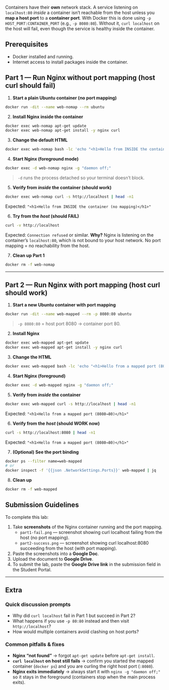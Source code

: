 <!-- # Lab: Nginx in Ubuntu container — first without, then with port mapping -->

Containers have their **own** network stack. A service listening on `localhost:80` *inside* a container isn’t reachable from the host unless you **map a host port** to a **container port**.
With Docker this is done using `-p HOST_PORT:CONTAINER_PORT` (e.g., `-p 8080:80`). Without it, `curl localhost` on the host will fail, even though the service is healthy inside the container.

## Prerequisites

* Docker installed and running.
* Internet access to install packages inside the container.

## Part 1 — Run Nginx **without** port mapping (host curl should fail)

1. **Start a plain Ubuntu container (no port mapping)**

```bash
docker run -dit --name web-nomap --rm ubuntu
```

2. **Install Nginx inside the container**

```bash
docker exec web-nomap apt-get update
docker exec web-nomap apt-get install -y nginx curl
```

3. **Change the default HTML**

```bash
docker exec web-nomap bash -lc 'echo "<h1>Hello from INSIDE the container (no mapping)</h1>" > /var/www/html/index.html'
```

4. **Start Nginx (foreground mode)**

```bash
docker exec -d web-nomap nginx -g "daemon off;"
```

> `-d` runs the process detached so your terminal doesn’t block.

5. **Verify from *inside* the container (should work)**

```bash
docker exec web-nomap curl -s http://localhost | head -n1
```

Expected: `"<h1>Hello from INSIDE the container (no mapping)</h1>"`

6. **Try from the *host* (should FAIL)**

```bash
curl -v http://localhost
```

Expected: `Connection refused` or similar.
**Why?** Nginx is listening on the container’s `localhost:80`, which is not bound to your host network. No port mapping = no reachability from the host.

7. **Clean up Part 1**

```bash
docker rm -f web-nomap
```

---

## Part 2 — Run Nginx **with** port mapping (host curl should work)

1. **Start a new Ubuntu container with port mapping**

```bash
docker run -dit --name web-mapped --rm -p 8080:80 ubuntu
```

> `-p 8080:80` = host port 8080 → container port 80.

2. **Install Nginx**

```bash
docker exec web-mapped apt-get update
docker exec web-mapped apt-get install -y nginx curl
```

3. **Change the HTML**

```bash
docker exec web-mapped bash -lc 'echo "<h1>Hello from a mapped port (8080→80)</h1>" > /var/www/html/index.html'
```

4. **Start Nginx (foreground)**

```bash
docker exec -d web-mapped nginx -g "daemon off;"
```

5. **Verify from *inside* the container**

```bash
docker exec web-mapped curl -s http://localhost | head -n1
```

Expected: `"<h1>Hello from a mapped port (8080→80)</h1>"`

6. **Verify from the *host* (should WORK now)**

```bash
curl -s http://localhost:8080 | head -n1
```

Expected: `"<h1>Hello from a mapped port (8080→80)</h1>"`

7. **(Optional) See the port binding**

```bash
docker ps --filter name=web-mapped
# or
docker inspect -f '{{json .NetworkSettings.Ports}}' web-mapped | jq
```

8. **Clean up**

```bash
docker rm -f web-mapped
```

## Submission Guidelines

To complete this lab:

1. Take **screenshots** of the Nginx container running and the port mapping.
    - `part1-fail.png` — screenshot showing curl localhost failing from the host (no port mapping).
    - `part2-success.png` — screenshot showing curl localhost:8080 succeeding from the host (with port mapping).
2. Paste the screenshots into a **Google Doc**.
3. Upload the document to **Google Drive**.
4. To submit the lab, paste the **Google Drive link** in the submission field in the Student Portal.

---

## Extra

### Quick discussion prompts

* Why did `curl localhost` fail in Part 1 but succeed in Part 2?
* What happens if you use `-p 80:80` instead and then visit `http://localhost`?
* How would multiple containers avoid clashing on host ports?

### Common pitfalls & fixes

* **Nginx “not found”** → forgot `apt-get update` before `apt-get install`.
* **`curl localhost` on host still fails** → confirm you started the mapped container (`docker ps`) and you are curling the right host port (`:8080`).
* **Nginx exits immediately** → always start it with `nginx -g "daemon off;"` so it stays in the foreground (containers stop when the main process exits).
